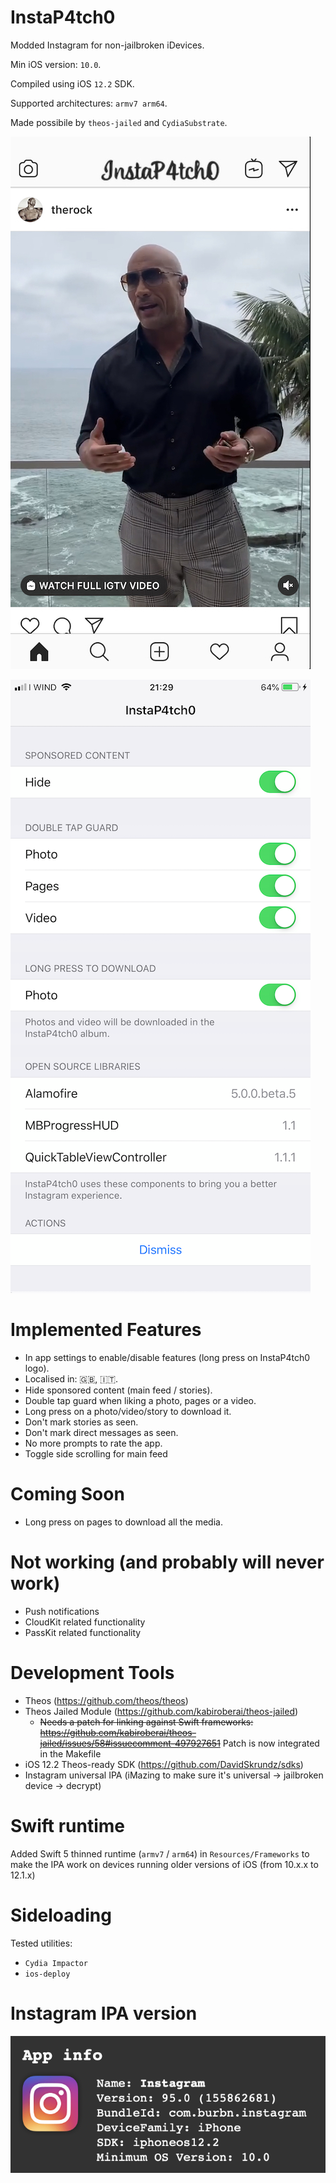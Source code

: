 # InstaP4tch0

Modded Instagram for non-jailbroken iDevices.

Min iOS version: `10.0`.

Compiled using iOS `12.2` SDK.

Supported architectures: `armv7 arm64`.

Made possibile by `theos-jailed` and `CydiaSubstrate`.

![feed screenshot](screenshots/feed.jpeg)

![settings screenshot](screenshots/settings.png)

# Implemented Features

- In app settings to enable/disable features (long press on InstaP4tch0 logo).
- Localised in: 🇬🇧, 🇮🇹.
- Hide sponsored content (main feed / stories).
- Double tap guard when liking a photo, pages or a video.
- Long press on a photo/video/story to download it.
- Don't mark stories as seen.
- Don't mark direct messages as seen.
- No more prompts to rate the app.
- Toggle side scrolling for main feed

# Coming Soon

- Long press on pages to download all the media.

# Not working (and probably will never work)

- Push notifications
- CloudKit related functionality
- PassKit related functionality

# Development Tools

- Theos (https://github.com/theos/theos)
- Theos Jailed Module (https://github.com/kabiroberai/theos-jailed)
    - ~~Needs a patch for linking against Swift frameworks: https://github.com/kabiroberai/theos-jailed/issues/58#issuecomment-497927651~~ Patch is now integrated in the Makefile
- iOS 12.2 Theos-ready SDK (https://github.com/DavidSkrundz/sdks)
- Instagram universal IPA (iMazing to make sure it's universal -> jailbroken device -> decrypt)

# Swift runtime

Added Swift 5 thinned runtime (`armv7` / `arm64`) in `Resources/Frameworks` to make the IPA work on devices running older versions of iOS (from 10.x.x to 12.1.x)

# Sideloading

Tested utilities:
- `Cydia Impactor`
- `ios-deploy`

# Instagram IPA version

![feed screenshot](screenshots/app_version.png)

